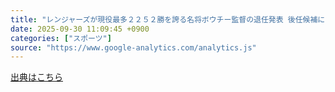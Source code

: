```yaml
---
title: "レンジャーズが現役最多２２５２勝を誇る名将ボウチー監督の退任発表 後任候補にはシューメーカー氏（スポーツ報知） - Yahoo!ニュース"
date: 2025-09-30 11:09:45 +0900
categories: ["スポーツ"]
source: "https://www.google-analytics.com/analytics.js"
---
```


[出典はこちら](https://www.google-analytics.com/analytics.js)
